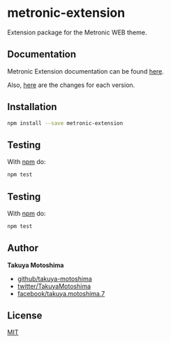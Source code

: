 # metronic-extension
Extension package for the Metronic WEB theme.

## Documentation
Metronic Extension documentation can be found [here](https://takuya-motoshima.github.io/metronic-extension/).

Also, [here](CHANGELOG.md) are the changes for each version.

## Installation
```sh
npm install --save metronic-extension
```

## Testing
With [npm](http://npmjs.org) do:

```sh
npm test
```

## Testing
With [npm](http://npmjs.org) do:

```sh
npm test
```

## Author
**Takuya Motoshima**

* [github/takuya-motoshima](https://github.com/takuya-motoshima)
* [twitter/TakuyaMotoshima](https://twitter.com/TakuyaMotoshima)
* [facebook/takuya.motoshima.7](https://www.facebook.com/takuya.motoshima.7)

## License
[MIT](LICENSE)